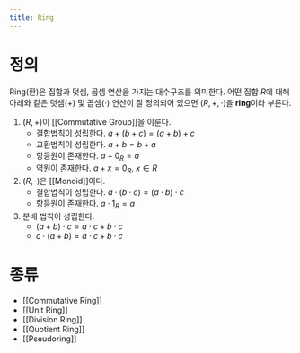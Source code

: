 ```yaml
---
title: Ring
---
```

# 정의
Ring(환)은 집합과 덧셈, 곱셈 연산을 가지는 대수구조를 의미한다. 어떤 집합 $R$에 대해 아래와 같은 덧셈($+$) 및 곱셈($\cdot$) 연산이 잘 정의되어 있으면 $(R, +, \cdot)$을 **ring**이라 부른다.
1) $(R, +)$이 [[Commutative Group]]을 이룬다.
	- 결합법칙이 성립한다. $a+(b+c)=(a+b)+c$
	- 교환법칙이 성립한다. $a+b = b+a$
	- 항등원이 존재한다. $a+0_R = a$
	- 역원이 존재한다. $a + x = 0_R$, $x \in R$
2) $(R, \cdot)$은 [[Monoid]]이다.
	- 결합법칙이 성립한다. $a \cdot (b \cdot c) = (a \cdot b) \cdot c$
	- 항등원이 존재한다. $a \cdot 1_R = a$
3) 분배 법칙이 성립한다.
	- $(a+b)\cdot c =a \cdot c + b \cdot c$
	- $c \cdot (a+ b) =a \cdot c + b \cdot c$

# 종류
- [[Commutative Ring]]
- [[Unit Ring]]
- [[Division Ring]]
- [[Quotient Ring]]
- [[Pseudoring]]
